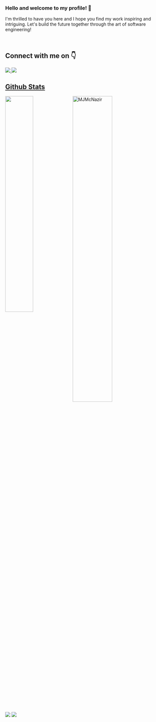 ### Hello and welcome to my profile! 👋
I'm thrilled to have you here and I hope you find my work inspiring and intriguing. 
Let's build the future together through the art of software engineering!

</br>
<h2> Connect with me on 👇</h2>
<a href="https://www.linkedin.com/in/mohammad-javad-nazirzadeh-a84520a8/" target="_blank">
<img src="https://img.shields.io/badge/LinkedIn--blue" />
<a href="https://discussions.unity.com/u/nazirzadeh/summary/" target="_blank">
<img src="https://img.shields.io/badge/Unity Discussions--green" />
<br/> 

<h2> Github Stats </h2> 
<a href="https://github.com/MJMcNazir/github-readme-stats"><img align="left" width="42%" src="https://github-readme-stats.vercel.app/api/top-langs/?username=MJMcNazir&layout=compact&theme=tokyonight" /></a>
<img width="50%" src="https://github-readme-streak-stats.herokuapp.com/?user=MJMcNazir&theme=tokyonight" alt="MJMcNazir" />
<br/>

![](https://komarev.com/ghpvc/?username=MJMcNazir&color=brightgreen)
![](https://visitor-badge.glitch.me/badge?page_id=MJMcNazir.MJMcNazir)
<!--
**MJMcNazir/MJMcNazir** is a ✨ _special_ ✨ repository because its `README.md` (this file) appears on your GitHub profile.

Here are some ideas to get you started:

- 🔭 I’m currently working on ...
- 🌱 I’m currently learning ...
- 👯 I’m looking to collaborate on ...
- 🤔 I’m looking for help with ...
- 💬 Ask me about ...
- 📫 How to reach me: ...
- 😄 Pronouns: ...
- ⚡ Fun fact: ...
-->
